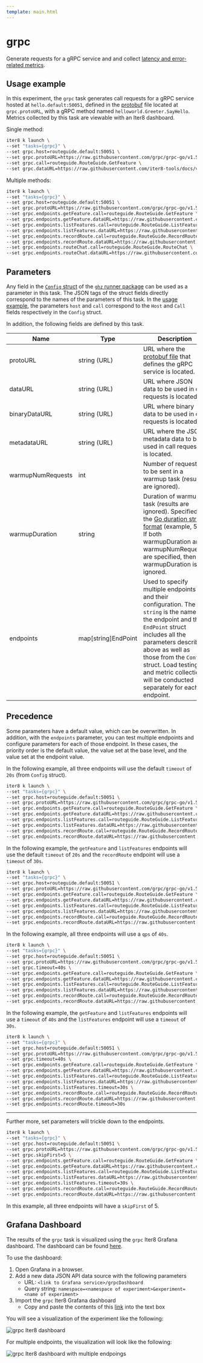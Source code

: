 ```yaml
---
template: main.html
---
```


# grpc

Generate requests for a gRPC service and and collect [latency and error-related metrics](#metrics).

## Usage example

In this experiment, the `grpc` task generates call requests for a gRPC service hosted at `hello.default:50051`, defined in the [protobuf](https://developers.google.com/protocol-buffers) file located at `grpc.protoURL`, with a gRPC method named `helloworld.Greeter.SayHello`. Metrics collected by this task are viewable with an Iter8 dashboard.

Single method:
```bash
iter8 k launch \
--set "tasks={grpc}" \
--set grpc.host=routeguide.default:50051 \
--set grpc.protoURL=https://raw.githubusercontent.com/grpc/grpc-go/v1.52.0/examples/route_guide/routeguide/route_guide.proto \
--set grpc.call=routeguide.RouteGuide.GetFeature \
--set grpc.dataURL=https://raw.githubusercontent.com/iter8-tools/docs/v0.13.13/samples/grpc-payload/unary.json
```

Multiple methods:
```bash
iter8 k launch \
--set "tasks={grpc}" \
--set grpc.host=routeguide.default:50051 \
--set grpc.protoURL=https://raw.githubusercontent.com/grpc/grpc-go/v1.52.0/examples/route_guide/routeguide/route_guide.proto \
--set grpc.endpoints.getFeature.call=routeguide.RouteGuide.GetFeature \
--set grpc.endpoints.getFeature.dataURL=https://raw.githubusercontent.com/iter8-tools/docs/v0.13.13/samples/grpc-payload/unary.json \
--set grpc.endpoints.listFeatures.call=routeguide.RouteGuide.ListFeatures \
--set grpc.endpoints.listFeatures.dataURL=https://raw.githubusercontent.com/iter8-tools/docs/v0.13.13/samples/grpc-payload/server.json \
--set grpc.endpoints.recordRoute.call=routeguide.RouteGuide.RecordRoute \
--set grpc.endpoints.recordRoute.dataURL=https://raw.githubusercontent.com/iter8-tools/docs/v0.13.13/samples/grpc-payload/client.json \
--set grpc.endpoints.routeChat.call=routeguide.RouteGuide.RouteChat \
--set grpc.endpoints.routeChat.dataURL=https://raw.githubusercontent.com/iter8-tools/docs/v0.13.13/samples/grpc-payload/bidirectional.json
```

## Parameters

Any field in the [`Config` struct](https://github.com/bojand/ghz/blob/master/runner/config.go) of the [`ghz` runner package](https://github.com/bojand/ghz/tree/master/runner) can be used as a parameter in this task. The JSON tags of the struct fields directly correspond to the names of the parameters of this task. In the [usage example](#usage-example), the parameters `host` and `call` correspond to the `Host` and `Call` fields respectively in the `Config` struct.

In addition, the following fields are defined by this task. 

| Name | Type | Description |
| ---- | ---- | ----------- |
| protoURL | string (URL) | URL where the [protobuf file](https://developers.google.com/protocol-buffers) that defines the gRPC service is located. |
| dataURL | string (URL) | URL where JSON data to be used in call requests is located. |
| binaryDataURL | string (URL) | URL where binary data to be used in call requests is located. |
| metadataURL | string (URL) | URL where the JSON metadata data to be used in call requests is located. |
| warmupNumRequests | int | Number of requests to be sent in a warmup task (results are ignored).  |
| warmupDuration | string | Duration of warmup task (results are ignored). Specified in the [Go duration string format](https://pkg.go.dev/maze.io/x/duration#ParseDuration) (example, 5s). If both warmupDuration and warmupNumRequests are specified, then warmupDuration is ignored. |
| endpoints | map[string]EndPoint | Used to specify multiple endpoints and their configuration. The `string` is the name of the endpoint and the `EndPoint` struct includes all the parameters described above as well as those from the `Config` struct. Load testing and metric collection will be conducted separately for each endpoint. |

## Precedence

Some parameters have a default value, which can be overwritten. In addition, with the `endpoints` parameter, you can test multiple endpoints and configure parameters for each of those endpoint. In these cases, the priority order is the default value, the value set at the base level, and the value set at the endpoint value.

In the following example, all three endpoints will use the default `timeout` of `20s` (from `Config` struct).

```bash
iter8 k launch \
--set "tasks={grpc}" \
--set grpc.host=routeguide.default:50051 \
--set grpc.protoURL=https://raw.githubusercontent.com/grpc/grpc-go/v1.52.0/examples/route_guide/routeguide/route_guide.proto \
--set grpc.endpoints.getFeature.call=routeguide.RouteGuide.GetFeature \
--set grpc.endpoints.getFeature.dataURL=https://raw.githubusercontent.com/iter8-tools/docs/v0.13.13/samples/grpc-payload/unary.json \
--set grpc.endpoints.listFeatures.call=routeguide.RouteGuide.ListFeatures \
--set grpc.endpoints.listFeatures.dataURL=https://raw.githubusercontent.com/iter8-tools/docs/v0.13.13/samples/grpc-payload/server.json \
--set grpc.endpoints.recordRoute.call=routeguide.RouteGuide.RecordRoute \
--set grpc.endpoints.recordRoute.dataURL=https://raw.githubusercontent.com/iter8-tools/docs/v0.13.13/samples/grpc-payload/client.json
```

In the following example, the `getFeature` and `listFeatures` endpoints will use the default `timeout` of `20s` and the `recordRoute` endpoint will use a `timeout` of `30s`.

```bash
iter8 k launch \
--set "tasks={grpc}" \
--set grpc.host=routeguide.default:50051 \
--set grpc.protoURL=https://raw.githubusercontent.com/grpc/grpc-go/v1.52.0/examples/route_guide/routeguide/route_guide.proto \
--set grpc.endpoints.getFeature.call=routeguide.RouteGuide.GetFeature \
--set grpc.endpoints.getFeature.dataURL=https://raw.githubusercontent.com/iter8-tools/docs/v0.13.13/samples/grpc-payload/unary.json \
--set grpc.endpoints.listFeatures.call=routeguide.RouteGuide.ListFeatures \
--set grpc.endpoints.listFeatures.dataURL=https://raw.githubusercontent.com/iter8-tools/docs/v0.13.13/samples/grpc-payload/server.json \
--set grpc.endpoints.recordRoute.call=routeguide.RouteGuide.RecordRoute \
--set grpc.endpoints.recordRoute.dataURL=https://raw.githubusercontent.com/iter8-tools/docs/v0.13.13/samples/grpc-payload/client.json
```

In the following example, all three endpoints will use a `qps` of `40s`.

```bash
iter8 k launch \
--set "tasks={grpc}" \
--set grpc.host=routeguide.default:50051 \
--set grpc.protoURL=https://raw.githubusercontent.com/grpc/grpc-go/v1.52.0/examples/route_guide/routeguide/route_guide.proto \
--set grpc.timeout=40s \
--set grpc.endpoints.getFeature.call=routeguide.RouteGuide.GetFeature \
--set grpc.endpoints.getFeature.dataURL=https://raw.githubusercontent.com/iter8-tools/docs/v0.13.13/samples/grpc-payload/unary.json \
--set grpc.endpoints.listFeatures.call=routeguide.RouteGuide.ListFeatures \
--set grpc.endpoints.listFeatures.dataURL=https://raw.githubusercontent.com/iter8-tools/docs/v0.13.13/samples/grpc-payload/server.json \
--set grpc.endpoints.recordRoute.call=routeguide.RouteGuide.RecordRoute \
--set grpc.endpoints.recordRoute.dataURL=https://raw.githubusercontent.com/iter8-tools/docs/v0.13.13/samples/grpc-payload/client.json
```

In the following example, the `getFeature` and `listFeatures` endpoints will use a `timeout` of `40s` and the `listFeatures` endpoint will use a `timeout` of `30s`.

```bash
iter8 k launch \
--set "tasks={grpc}" \
--set grpc.host=routeguide.default:50051 \
--set grpc.protoURL=https://raw.githubusercontent.com/grpc/grpc-go/v1.52.0/examples/route_guide/routeguide/route_guide.proto \
--set grpc.timeout=40s \
--set grpc.endpoints.getFeature.call=routeguide.RouteGuide.GetFeature \
--set grpc.endpoints.getFeature.dataURL=https://raw.githubusercontent.com/iter8-tools/docs/v0.13.13/samples/grpc-payload/unary.json \
--set grpc.endpoints.listFeatures.call=routeguide.RouteGuide.ListFeatures \
--set grpc.endpoints.listFeatures.dataURL=https://raw.githubusercontent.com/iter8-tools/docs/v0.13.13/samples/grpc-payload/server.json \
--set grpc.endpoints.listFeatures.timeout=30s \
--set grpc.endpoints.recordRoute.call=routeguide.RouteGuide.RecordRoute \
--set grpc.endpoints.recordRoute.dataURL=https://raw.githubusercontent.com/iter8-tools/docs/v0.13.13/samples/grpc-payload/client.json \
--set grpc.endpoints.recordRoute.timeout=30s
```

***

Further more, set parameters will trickle down to the endpoints.

```bash
iter8 k launch \
--set "tasks={grpc}" \
--set grpc.host=routeguide.default:50051 \
--set grpc.protoURL=https://raw.githubusercontent.com/grpc/grpc-go/v1.52.0/examples/route_guide/routeguide/route_guide.proto \
--set grpc.skipFirst=5 \
--set grpc.endpoints.getFeature.call=routeguide.RouteGuide.GetFeature \
--set grpc.endpoints.getFeature.dataURL=https://raw.githubusercontent.com/iter8-tools/docs/v0.13.13/samples/grpc-payload/unary.json \
--set grpc.endpoints.listFeatures.call=routeguide.RouteGuide.ListFeatures \
--set grpc.endpoints.listFeatures.dataURL=https://raw.githubusercontent.com/iter8-tools/docs/v0.13.13/samples/grpc-payload/server.json \
--set grpc.endpoints.listFeatures.timeout=30s \
--set grpc.endpoints.recordRoute.call=routeguide.RouteGuide.RecordRoute \
--set grpc.endpoints.recordRoute.dataURL=https://raw.githubusercontent.com/iter8-tools/docs/v0.13.13/samples/grpc-payload/client.json
```

In this example, all three endpoints will have a `skipFirst` of 5.

## Grafana Dashboard

The results of the `grpc` task is visualized using the `grpc` Iter8 Grafana dashboard. The dashboard can be found [here](https://gist.githubusercontent.com/Alan-Cha/4586a0c2e1691f6dfe71c93e138b38b6/raw/ca23f4bb2365cc9a487afb3aa02309c46d5a7161/gistfile1.txt).

To use the dashboard:

1. Open Grafana in a browser. 
2. Add a new data JSON API data source with the following parameters
    * URL: `<link to Grafana service>/grpcDashboard`
    * Query string: `namespace=<namespace of experiment>&experiment=<name of experiment>`
3. Import the `grpc` Iter8 Grafana dashboard
    * Copy and paste the contents of this [link](https://gist.githubusercontent.com/Alan-Cha/4586a0c2e1691f6dfe71c93e138b38b6/raw/ca23f4bb2365cc9a487afb3aa02309c46d5a7161/gistfile1.txt) into the text box

You will see a visualization of the experiment like the following:

![`grpc` Iter8 dashboard](images/grpcdashboard.png)

For multiple endpoints, the visualization will look like the following:

![`grpc` Iter8 dashboard with multiple endpoings](images/grpcmultipledashboard.png)
